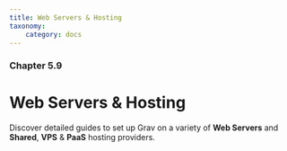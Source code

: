 ```yaml
---
title: Web Servers & Hosting
taxonomy:
    category: docs
---
```


### Chapter 5.9

# Web Servers & Hosting

Discover detailed guides to set up Grav on a variety of **Web Servers** and  **Shared**, **VPS** & **PaaS** hosting providers.
